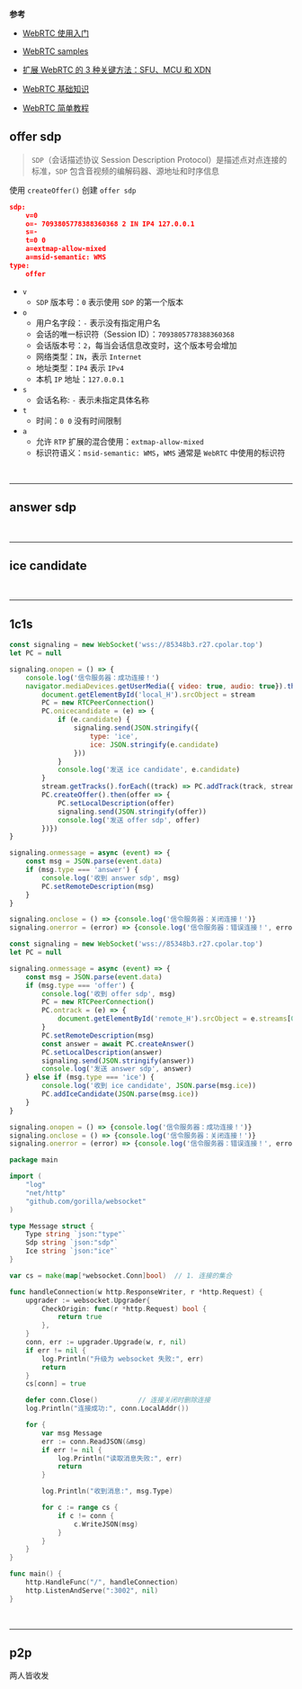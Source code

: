 **参考**

* [WebRTC 使用入门](https://web.dev/articles/webrtc-basics?hl=zh-cn#signaling_session_control_network_and_media_information)
* [WebRTC samples](https://webrtc.github.io/samples/)
* [扩展 WebRTC 的 3 种关键方法：SFU、MCU 和 XDN](https://www.red5.net/blog/3-key-approaches-for-scaling-webrtc-sfu-mcu-and-xdn/)

* [WebRTC 基础知识](https://getstream.io/resources/projects/webrtc/basics/)

* [WebRTC 简单教程](https://www.scaledrone.com/blog/webrtc-tutorial-simple-video-chat/)

## offer sdp

> `SDP`（会话描述协议 Session Description Protocol）是描述点对点连接的标准，`SDP` 包含音视频的编解码器、源地址和时序信息

使用 `createOffer()` 创建 `offer sdp`

```json
sdp:
    v=0
    o=- 7093805778388360368 2 IN IP4 127.0.0.1
    s=-
    t=0 0
    a=extmap-allow-mixed
    a=msid-semantic: WMS
type:
    offer
```


* `v`
    * `SDP` 版本号：`0` 表示使用 `SDP` 的第一个版本
* `o`
    * 用户名字段：`-` 表示没有指定用户名
    * 会话的唯一标识符（Session ID）：`7093805778388360368`
    * 会话版本号：`2`，每当会话信息改变时，这个版本号会增加
    * 网络类型：`IN`，表示 `Internet`
    * 地址类型：`IP4` 表示 `IPv4`
    * 本机 `IP` 地址：`127.0.0.1`
* `s`
    * 会话名称: `-` 表示未指定具体名称
* `t`
    * 时间：`0 0` 没有时间限制
* `a`
    * 允许 `RTP` 扩展的混合使用：`extmap-allow-mixed`
    * 标识符语义：`msid-semantic: WMS`，`WMS` 通常是 `WebRTC` 中使用的标识符

<br>

---

## answer sdp



<br>

---

## ice candidate


<br>

---

## 1c1s

```js
const signaling = new WebSocket('wss://85348b3.r27.cpolar.top')                         // 信令服务器
let PC = null                                                                           // 连接

signaling.onopen = () => {
    console.log('信令服务器：成功连接！')
    navigator.mediaDevices.getUserMedia({ video: true, audio: true}).then(stream => {   // 1. 获取流
        document.getElementById('local_H').srcObject = stream                           // 2. 将流绑定到标签
        PC = new RTCPeerConnection()                                                    // 3. 创建连接
        PC.onicecandidate = (e) => {                                                    // 4. 发送 ice
            if (e.candidate) {                                                          // 一定，一定，一定要在 new 完 RTCPeerConnection 后马上设置 onicecandidate
                signaling.send(JSON.stringify({
                    type: 'ice',
                    ice: JSON.stringify(e.candidate)
                }))
            }
            console.log('发送 ice candidate', e.candidate)
        }
        stream.getTracks().forEach((track) => PC.addTrack(track, stream))               // 5. 将流添加到连接
        PC.createOffer().then(offer => {                                                // 6. 创建 offer sdp
            PC.setLocalDescription(offer)                                               // 7. 设置本地 sdp
            signaling.send(JSON.stringify(offer))                                       // 8. 发送 offer sdp
            console.log('发送 offer sdp', offer)
        })})
}

signaling.onmessage = async (event) => {                                                // 9. 接收 answer sdp
    const msg = JSON.parse(event.data)                                                  
    if (msg.type === 'answer') {
        console.log('收到 answer sdp', msg)
        PC.setRemoteDescription(msg)                                                    // 10. 设置远程 sdp
    }
}

signaling.onclose = () => {console.log('信令服务器：关闭连接！')}
signaling.onerror = (error) => {console.log('信令服务器：错误连接！', error)}
```

```js
const signaling = new WebSocket('wss://85348b3.r27.cpolar.top')                         // 信令服务器
let PC = null                                                                           // 连接

signaling.onmessage = async (event) => {
    const msg = JSON.parse(event.data)
    if (msg.type === 'offer') {                                                         // 1. 收到 offer sdp
        console.log('收到 offer sdp', msg)
        PC = new RTCPeerConnection()                                                    // 2. 创建连接
        PC.ontrack = (e) => {                                                           // 3. 监听连接上的流
            document.getElementById('remote_H').srcObject = e.streams[0]
        }
        PC.setRemoteDescription(msg)                                                    // 4. 设置远程 sdp
        const answer = await PC.createAnswer()                                          // 5. 创建 answer sdp
        PC.setLocalDescription(answer)                                                  // 6. 设置本地 sdp
        signaling.send(JSON.stringify(answer))                                          // 7. 发送 answer
        console.log('发送 answer sdp', answer)
    } else if (msg.type === 'ice') {
        console.log('收到 ice candidate', JSON.parse(msg.ice))
        PC.addIceCandidate(JSON.parse(msg.ice))                                         // 8. 添加 ice
    }
}

signaling.onopen = () => {console.log('信令服务器：成功连接！')}
signaling.onclose = () => {console.log('信令服务器：关闭连接！')}
signaling.onerror = (error) => {console.log('信令服务器：错误连接！', error)}
```

```go
package main

import (
    "log"
    "net/http"
    "github.com/gorilla/websocket"
)

type Message struct {
    Type string `json:"type"`
    Sdp string `json:"sdp"`
    Ice string `json:"ice"`
}

var cs = make(map[*websocket.Conn]bool)  // 1. 连接的集合

func handleConnection(w http.ResponseWriter, r *http.Request) {
    upgrader := websocket.Upgrader{
        CheckOrigin: func(r *http.Request) bool {
            return true
        },
    }
    conn, err := upgrader.Upgrade(w, r, nil)
    if err != nil {
        log.Println("升级为 websocket 失败:", err)
        return
    }
    cs[conn] = true

    defer conn.Close()          // 连接关闭时删除连接
    log.Println("连接成功:", conn.LocalAddr())

    for {
        var msg Message
        err := conn.ReadJSON(&msg)
        if err != nil {
            log.Println("读取消息失败:", err)
            return
        }

        log.Println("收到消息:", msg.Type)

        for c := range cs {
            if c != conn {
                c.WriteJSON(msg)
            }
        }
    }
}

func main() {
    http.HandleFunc("/", handleConnection)
    http.ListenAndServe(":3002", nil)
}
```

<br>

---

## p2p

两人皆收发

## 